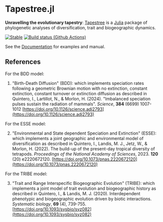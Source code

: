 # Tapestree.jl

**Unravelling the evolutionary tapestry**:
[Tapestree](https://github.com/ignacioq/Tapestree.jl) is a 
[Julia](http://julialang.org) package of phylogenetic analyses of 
diversification, trait and biogeographic dynamics.

[![Stable](https://img.shields.io/badge/docs-stable-blue.svg)](https://ignacioq.github.io/Tapestree.jl/)
[![Build status (Github Actions)](https://github.com/ignacioq/Tapestree.jl/workflows/CI/badge.svg)](https://github.com/ignacioq/Tapestree.jl/actions)

See the [Documentation](https://ignacioq.github.io/Tapestree.jl/) for examples and manual.

## References

For the BDD model:

1. "Birth-Death Diffusion" (BDD): which implements speciation rates following a geometric Brownian motion with no extinction, constant extinction, constant turnover or extinction diffusion as described in 
Quintero, I., Lartillot, N., & Morlon, H. (2024). "Imbalanced speciation pulses sustain the radiation of mammals". _Science_, **384** (6699) 1007-1012  [https://doi.org/10.1126/science.adj2793](https://doi.org/10.1126/science.adj2793)

For the ESSE model:

2. "Environmental and State dependent Speciation and Extinction" (ESSE): which implements a joint geographic and environmental model of diversification as described in 
Quintero, I., Landis, M. J., Jetz, W., & Morlon, H. (2022). The build-up of the present-day tropical diversity of tetrapods. _Proceedings of the National Academy of Sciences_, 2023. **120** (20) e2220672120. [https://doi.org/10.1073/pnas.2220672120](https://doi.org/10.1073/pnas.2220672120)

For the TRIBE model:

3. "Trait and Range Interspecific Biogeographic Evolution" (TRIBE): which implements a joint model of trait evolution and biogeographic history as described in 
Quintero, I., & Landis, M. J. (2020). Interdependent phenotypic and biogeographic evolution driven by biotic interactions. _Systematic biology_, **69** (4), 739-755. [https://doi.org/10.1093/sysbio/syz082](https://doi.org/10.1093/sysbio/syz082)
